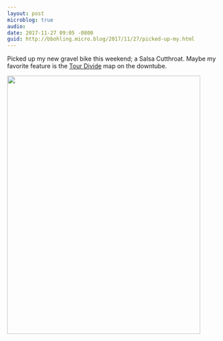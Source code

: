 ```yaml
---
layout: post
microblog: true
audio: 
date: 2017-11-27 09:05 -0800
guid: http://bbohling.micro.blog/2017/11/27/picked-up-my.html
---
```

Picked up my new gravel bike this weekend; a Salsa Cutthroat. Maybe my favorite feature is the [Tour Divide](https://en.wikipedia.org/wiki/Tour_Divide) map on the downtube. 

<img src="http://micro.brandonbohling.com/uploads/2017/bfe2196fbc.jpg" width="450" height="600" />
